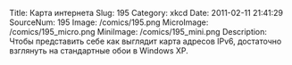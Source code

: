 Title: Карта интернета 
Slug: 195 
Category: xkcd 
Date: 2011-02-11 21:41:29 
SourceNum: 195 
Image: /comics/195.png 
MicroImage: /comics/195_micro.png 
MiniImage: /comics/195_mini.png 
Description: Чтобы представить себе как выглядит карта адресов IPv6, достаточно взглянуть на стандартные обои в Windows XP. 

